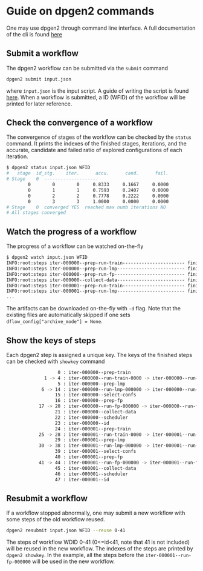 # Guide on dpgen2 commands

One may use dpgen2 through command line interface. A full documentation of the cli is found [here](fullcli)

## Submit a workflow
The dpgen2 workflow can be submitted via the `submit` command
```bash
dpgen2 submit input.json
```
where `input.json` is the input script. A guide of writing the script is found [here](inputscript).
When a workflow is submitted, a ID (WFID) of the workflow will be printed for later reference.

## Check the convergence of a workflow
The convergence of stages of the workflow can be checked by the `status` command. It prints the indexes of the finished stages, iterations, and the accurate, candidate and failed ratio of explored configurations of each iteration.
```bash
$ dpgen2 status input.json WFID
#   stage  id_stg.    iter.      accu.      cand.      fail.
# Stage    0  --------------------
        0        0        0     0.8333     0.1667     0.0000
        0        1        1     0.7593     0.2407     0.0000
        0        2        2     0.7778     0.2222     0.0000
        0        3        3     1.0000     0.0000     0.0000
# Stage    0  converged YES  reached max numb iterations NO
# All stages converged
```

## Watch the progress of a workflow
The progress of a workflow can be watched on-the-fly
```bash
$ dpgen2 watch input.json WFID
INFO:root:steps iter-000000--prep-run-train----------------------- finished
INFO:root:steps iter-000000--prep-run-lmp------------------------- finished
INFO:root:steps iter-000000--prep-run-fp-------------------------- finished
INFO:root:steps iter-000000--collect-data------------------------- finished
INFO:root:steps iter-000001--prep-run-train----------------------- finished
INFO:root:steps iter-000001--prep-run-lmp------------------------- finished
...
```
The artifacts can be downloaded on-the-fly with `-d` flag. Note that the existing files are automatically skipped if one sets `dflow_config["archive_mode"] = None`.


## Show the keys of steps

Each dpgen2 step is assigned a unique key. The keys of the finished steps can be checked with `showkey` command
```bash                                                                                                                                                                              $ dpgen2 showkey input.json WFID
                   0 : iter-000000--prep-train
              1 -> 4 : iter-000000--run-train-0000 -> iter-000000--run-train-0003
                   5 : iter-000000--prep-lmp
             6 -> 14 : iter-000000--run-lmp-000000 -> iter-000000--run-lmp-000008
                  15 : iter-000000--select-confs
                  16 : iter-000000--prep-fp
            17 -> 20 : iter-000000--run-fp-000000 -> iter-000000--run-fp-000003
                  21 : iter-000000--collect-data
                  22 : iter-000000--scheduler
                  23 : iter-000000--id
                  24 : iter-000001--prep-train
            25 -> 28 : iter-000001--run-train-0000 -> iter-000001--run-train-0003
                  29 : iter-000001--prep-lmp
            30 -> 38 : iter-000001--run-lmp-000000 -> iter-000001--run-lmp-000008
                  39 : iter-000001--select-confs
                  40 : iter-000001--prep-fp
            41 -> 44 : iter-000001--run-fp-000000 -> iter-000001--run-fp-000003
                  45 : iter-000001--collect-data
                  46 : iter-000001--scheduler
                  47 : iter-000001--id
```


## Resubmit a workflow

If a workflow stopped abnormally, one may submit a new workflow with some steps of the old workflow reused.
```bash
dpgen2 resubmit input.json WFID --reuse 0-41
```
The steps of workflow WDID 0-41 (0<=id<41, note that 41 is not included) will be reused in the new workflow. The indexes of the steps are printed by `dpgen2 showkey`. In the example, all the steps before the `iter-000001--run-fp-000000` will be used in the new workflow.
